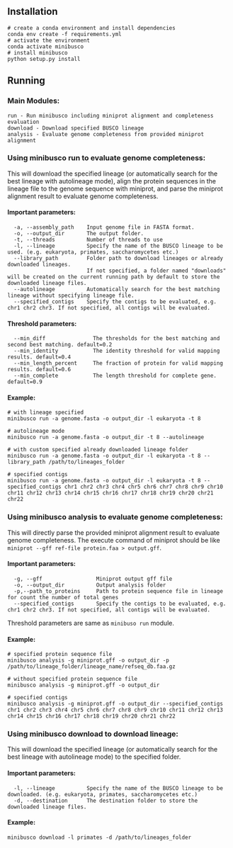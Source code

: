 Installation
------------

```
# create a conda environment and install dependencies
conda env create -f requirements.yml
# activate the environment
conda activate minibusco
# install minibusco
python setup.py install
```

## Running

### Main Modules:

```angular2html
run - Run minibusco including miniprot alignment and completeness evaluation
download - Download specified BUSCO lineage
analysis - Evaluate genome completeness from provided miniprot alignment
```

### Using minibusco run to evaluate genome completeness:

This will download the specified lineage (or automatically search for the best lineage with autolineage mode), align the
protein sequences in the lineage file to the genome sequence with miniprot, and parse the miniprot alignment result to
evaluate genome completeness.

#### Important parameters:
```angular2html
  -a, --assembly_path    Input genome file in FASTA format.
  -o, --output_dir       The output folder.
  -t, --threads          Number of threads to use
  -l, --lineage          Specify the name of the BUSCO lineage to be used. (e.g. eukaryota, primates, saccharomycetes etc.)
  --library_path         Folder path to download lineages or already downloaded lineages. 
                         If not specified, a folder named "downloads" will be created on the current running path by default to store the downloaded lineage files.
  --autolineage          Automatically search for the best matching lineage without specifying lineage file.
  --specified_contigs    Specify the contigs to be evaluated, e.g. chr1 chr2 chr3. If not specified, all contigs will be evaluated.
```

#### Threshold parameters:
```angular2html
  --min_diff               The thresholds for the best matching and second best matching. default=0.2
  --min_identity           The identity threshold for valid mapping results. default=0.4
  --min_length_percent     The fraction of protein for valid mapping results. default=0.6
  --min_complete           The length threshold for complete gene. default=0.9
```

#### Example:
```angular2html
# with lineage specified
minibusco run -a genome.fasta -o output_dir -l eukaryota -t 8

# autolineage mode
minibusco run -a genome.fasta -o output_dir -t 8 --autolineage

# with custom specified already downloaded lineage folder
minibusco run -a genome.fasta -o output_dir -l eukaryota -t 8 --library_path /path/to/lineages_folder

# specified contigs
minibusco run -a genome.fasta -o output_dir -l eukaryota -t 8 --specified_contigs chr1 chr2 chr3 chr4 chr5 chr6 chr7 chr8 chr9 chr10 chr11 chr12 chr13 chr14 chr15 chr16 chr17 chr18 chr19 chr20 chr21 chr22
```

### Using minibusco analysis to evaluate genome completeness:
This will directly parse the provided miniprot alignment result to evaluate genome completeness. The execute command of miniprot should be like `miniprot --gff ref-file protein.faa > output.gff`.
#### Important parameters:
```angular2html
  -g, --gff                 Miniprot output gff file
  -o, --output_dir          Output analysis folder
  -p,--path_to_proteins     Path to protein sequence file in lineage for count the number of total genes
  --specified_contigs       Specify the contigs to be evaluated, e.g. chr1 chr2 chr3. If not specified, all contigs will be evaluated.
```
Threshold parameters are same as `minibuso run` module.

#### Example:
```angular2html
# specified protein sequence file
minibusco analysis -g miniprot.gff -o output_dir -p /path/to/lineage_folder/lineage_name/refseq_db.faa.gz

# without specified protein sequence file
minibusco analysis -g miniprot.gff -o output_dir

# specified contigs
minibusco analysis -g miniprot.gff -o output_dir --specified_contigs chr1 chr2 chr3 chr4 chr5 chr6 chr7 chr8 chr9 chr10 chr11 chr12 chr13 chr14 chr15 chr16 chr17 chr18 chr19 chr20 chr21 chr22
```

### Using minibusco download to download lineage:
This will download the specified lineage (or automatically search for the best lineage with autolineage mode) to the specified folder.
#### Important parameters:
```angular2html
  -l, --lineage          Specify the name of the BUSCO lineage to be downloaded. (e.g. eukaryota, primates, saccharomycetes etc.)
  -d, --destination      The destination folder to store the downloaded lineage files.
```

#### Example:
```angular2html
minibusco download -l primates -d /path/to/lineages_folder
```

